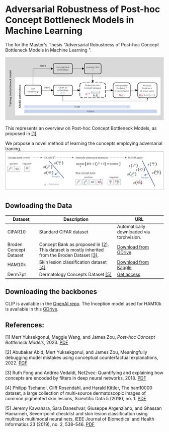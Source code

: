 # Adversarial Robustness of Post-hoc Concept Bottleneck Models in Machine Learning

The for the Master's Thesis "Adversarial Robustness of Post-hoc Concept Bottleneck Models in Machine Learning
". 

![PCBM Revision](https://github.com/MariaBulychev/Thesis_5/blob/master/pcbm_revision__3.png?raw=true "PCBM Revision Image")

This represents an overview on Post-hoc Concept Bottleneck Models, as proposed in [[1]](https://arxiv.org/pdf/2205.15480.pdf). 

We propose a novel method of learning the concepts employing adversarial traning. 
![Learning Concepts with Adversarial Training](https://github.com/MariaBulychev/Thesis_5/blob/master/adv_conc___.png?raw=true "PCBM Revision Image")

## Dowloading the Data 

| Dataset | Description | URL |
| ------- | ----------- | --- |
| CIFAR10 | Standard CIFAR dataset | Automatically downloaded via torchvision. |
| Broden Concept Dataset | Concept Bank as proposed in [[2]](https://arxiv.org/pdf/2106.12723.pdf). This dataset is mostly inherited from the Broden Dataset [[3]](https://arxiv.org/pdf/1801.03454.pdf). | [Download from GDrive](https://drive.google.com/file/d/1_yxGcveFcKetoB783H3iv3oiqXHYArT-/view?pli=1) |
| HAM10k | Skin lesion classification dataset [[4]](https://www.nature.com/articles/sdata2018161)  | [Download from Kaggle](https://www.kaggle.com/datasets/kmader/skin-cancer-mnist-ham10000) |
| Derm7pt | Dermatology Concepts Dataset [[5]](https://ieeexplore.ieee.org/document/8333693) | [Get access](https://derm.cs.sfu.ca/Welcome.html) | 

## Downloading the backbones

CLIP is available in the [OpenAI repo](https://github.com/openai/CLIP). The Inception model used for HAM10k is available in this [GDrive](https://drive.google.com/uc?id=1ToT8ifJ5lcWh8Ix19ifWlMcMz9UZXcmo).





## References:
<a id="ref1">[1]</a> Mert Yuksekgonul, Maggie Wang, and James Zou, *Post-hoc Concept Bottleneck Models*, 2023. [PDF](https://arxiv.org/pdf/2205.15480.pdf)

<a id="ref1">[2]</a> Abubakar Abid, Mert Yuksekgonul, and James Zou, Meaningfully debugging model mistakes using conceptual counterfactual explanations, 2022. [PDF](https://arxiv.org/pdf/2106.12723.pdf)

<a id="ref1">[3]</a> Ruth Fong and Andrea Vedaldi, Net2vec: Quantifying and explaining how concepts are encoded by filters in deep neural networks, 2018. [PDF](https://arxiv.org/pdf/1801.03454.pdf)

<a id="ref1">[4]</a> Philipp Tschandl, Cliff Rosendahl, and Harald Kittler, The ham10000 dataset, a large collection of multi-source dermatoscopic images of common pigmented skin lesions, Scientific Data 5 (2018), no. 1. [PDF](https://www.nature.com/articles/sdata2018161)

<a id="ref1">[5]</a> Jeremy Kawahara, Sara Daneshvar, Giuseppe Argenziano, and Ghassan Hamarneh, Seven-point checklist and skin lesion classification using multitask multimodal neural nets, IEEE
Journal of Biomedical and Health Informatics 23 (2019), no. 2, 538–546. [PDF](https://ieeexplore.ieee.org/document/8333693)
